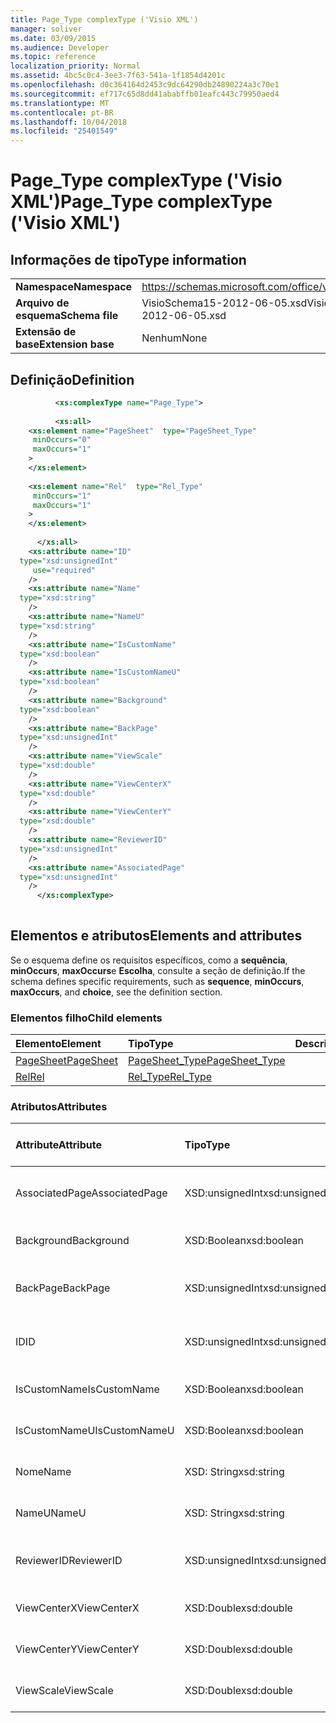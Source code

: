```yaml
---
title: Page_Type complexType ('Visio XML')
manager: soliver
ms.date: 03/09/2015
ms.audience: Developer
ms.topic: reference
localization_priority: Normal
ms.assetid: 4bc5c0c4-3ee3-7f63-541a-1f1854d4201c
ms.openlocfilehash: d0c364164d2453c9dc64290db24890224a3c70e1
ms.sourcegitcommit: ef717c65d8dd41ababffb01eafc443c79950aed4
ms.translationtype: MT
ms.contentlocale: pt-BR
ms.lasthandoff: 10/04/2018
ms.locfileid: "25401549"
---
```

# <a name="pagetype-complextype-visio-xml"></a><span data-ttu-id="69ec0-102">Page_Type complexType ('Visio XML')</span><span class="sxs-lookup"><span data-stu-id="69ec0-102">Page_Type complexType ('Visio XML')</span></span>

## <a name="type-information"></a><span data-ttu-id="69ec0-103">Informações de tipo</span><span class="sxs-lookup"><span data-stu-id="69ec0-103">Type information</span></span>

|||
|:-----|:-----|
|<span data-ttu-id="69ec0-104">**Namespace**</span><span class="sxs-lookup"><span data-stu-id="69ec0-104">**Namespace**</span></span> <br/> |https://schemas.microsoft.com/office/visio/2011/1/core  <br/> |
|<span data-ttu-id="69ec0-105">**Arquivo de esquema**</span><span class="sxs-lookup"><span data-stu-id="69ec0-105">**Schema file**</span></span> <br/> |<span data-ttu-id="69ec0-106">VisioSchema15-2012-06-05.xsd</span><span class="sxs-lookup"><span data-stu-id="69ec0-106">VisioSchema15-2012-06-05.xsd</span></span>  <br/> |
|<span data-ttu-id="69ec0-107">**Extensão de base**</span><span class="sxs-lookup"><span data-stu-id="69ec0-107">**Extension base**</span></span> <br/> |<span data-ttu-id="69ec0-108">Nenhum</span><span class="sxs-lookup"><span data-stu-id="69ec0-108">None</span></span>  <br/> |
   
## <a name="definition"></a><span data-ttu-id="69ec0-109">Definição</span><span class="sxs-lookup"><span data-stu-id="69ec0-109">Definition</span></span>

```XML
          <xs:complexType name="Page_Type">
          
          <xs:all>
    <xs:element name="PageSheet"  type="PageSheet_Type"
     minOccurs="0"
     maxOccurs="1"
    >
    </xs:element>
    
    <xs:element name="Rel"  type="Rel_Type"
     minOccurs="1"
     maxOccurs="1"
    >
    </xs:element>
    
      </xs:all>
    <xs:attribute name="ID"
  type="xsd:unsignedInt"
     use="required"
    />
    <xs:attribute name="Name"
  type="xsd:string"
    />
    <xs:attribute name="NameU"
  type="xsd:string"
    />
    <xs:attribute name="IsCustomName"
  type="xsd:boolean"
    />
    <xs:attribute name="IsCustomNameU"
  type="xsd:boolean"
    />
    <xs:attribute name="Background"
  type="xsd:boolean"
    />
    <xs:attribute name="BackPage"
  type="xsd:unsignedInt"
    />
    <xs:attribute name="ViewScale"
  type="xsd:double"
    />
    <xs:attribute name="ViewCenterX"
  type="xsd:double"
    />
    <xs:attribute name="ViewCenterY"
  type="xsd:double"
    />
    <xs:attribute name="ReviewerID"
  type="xsd:unsignedInt"
    />
    <xs:attribute name="AssociatedPage"
  type="xsd:unsignedInt"
    />
      </xs:complexType>
      
```

## <a name="elements-and-attributes"></a><span data-ttu-id="69ec0-110">Elementos e atributos</span><span class="sxs-lookup"><span data-stu-id="69ec0-110">Elements and attributes</span></span>

<span data-ttu-id="69ec0-111">Se o esquema define os requisitos específicos, como a **sequência**, **minOccurs**, **maxOccurs**e **Escolha**, consulte a seção de definição.</span><span class="sxs-lookup"><span data-stu-id="69ec0-111">If the schema defines specific requirements, such as **sequence**, **minOccurs**, **maxOccurs**, and **choice**, see the definition section.</span></span> 
  
### <a name="child-elements"></a><span data-ttu-id="69ec0-112">Elementos filho</span><span class="sxs-lookup"><span data-stu-id="69ec0-112">Child elements</span></span>

|<span data-ttu-id="69ec0-113">**Elemento**</span><span class="sxs-lookup"><span data-stu-id="69ec0-113">**Element**</span></span>|<span data-ttu-id="69ec0-114">**Tipo**</span><span class="sxs-lookup"><span data-stu-id="69ec0-114">**Type**</span></span>|<span data-ttu-id="69ec0-115">**Descrição**</span><span class="sxs-lookup"><span data-stu-id="69ec0-115">**Description**</span></span>|
|:-----|:-----|:-----|
|[<span data-ttu-id="69ec0-116">PageSheet</span><span class="sxs-lookup"><span data-stu-id="69ec0-116">PageSheet</span></span>](pagesheet-element-page_type-complextypevisio-xml.md) <br/> |[<span data-ttu-id="69ec0-117">PageSheet_Type</span><span class="sxs-lookup"><span data-stu-id="69ec0-117">PageSheet_Type</span></span>](pagesheet_type-complextypevisio-xml.md) <br/> ||
|[<span data-ttu-id="69ec0-118">Rel</span><span class="sxs-lookup"><span data-stu-id="69ec0-118">Rel</span></span>](rel-element-page_type-complextypevisio-xml.md) <br/> |[<span data-ttu-id="69ec0-119">Rel_Type</span><span class="sxs-lookup"><span data-stu-id="69ec0-119">Rel_Type</span></span>](rel_type-complextypevisio-xml.md) <br/> ||
   
### <a name="attributes"></a><span data-ttu-id="69ec0-120">Atributos</span><span class="sxs-lookup"><span data-stu-id="69ec0-120">Attributes</span></span>

|<span data-ttu-id="69ec0-121">**Attribute**</span><span class="sxs-lookup"><span data-stu-id="69ec0-121">**Attribute**</span></span>|<span data-ttu-id="69ec0-122">**Tipo**</span><span class="sxs-lookup"><span data-stu-id="69ec0-122">**Type**</span></span>|<span data-ttu-id="69ec0-123">**Obrigatório**</span><span class="sxs-lookup"><span data-stu-id="69ec0-123">**Required**</span></span>|<span data-ttu-id="69ec0-124">**Descrição**</span><span class="sxs-lookup"><span data-stu-id="69ec0-124">**Description**</span></span>|<span data-ttu-id="69ec0-125">**Valores possíveis**</span><span class="sxs-lookup"><span data-stu-id="69ec0-125">**Possible values**</span></span>|
|:-----|:-----|:-----|:-----|:-----|
|<span data-ttu-id="69ec0-126">AssociatedPage</span><span class="sxs-lookup"><span data-stu-id="69ec0-126">AssociatedPage</span></span>  <br/> |<span data-ttu-id="69ec0-127">XSD:unsignedInt</span><span class="sxs-lookup"><span data-stu-id="69ec0-127">xsd:unsignedInt</span></span>  <br/> |<span data-ttu-id="69ec0-128">opcional</span><span class="sxs-lookup"><span data-stu-id="69ec0-128">optional</span></span>  <br/> ||<span data-ttu-id="69ec0-129">Valores do tipo xsd:unsignedInt.</span><span class="sxs-lookup"><span data-stu-id="69ec0-129">Values of the xsd:unsignedInt type.</span></span>  <br/> |
|<span data-ttu-id="69ec0-130">Background</span><span class="sxs-lookup"><span data-stu-id="69ec0-130">Background</span></span>  <br/> |<span data-ttu-id="69ec0-131">XSD:Boolean</span><span class="sxs-lookup"><span data-stu-id="69ec0-131">xsd:boolean</span></span>  <br/> |<span data-ttu-id="69ec0-132">opcional</span><span class="sxs-lookup"><span data-stu-id="69ec0-132">optional</span></span>  <br/> ||<span data-ttu-id="69ec0-133">Valores do tipo xsd:boolean.</span><span class="sxs-lookup"><span data-stu-id="69ec0-133">Values of the xsd:boolean type.</span></span>  <br/> |
|<span data-ttu-id="69ec0-134">BackPage</span><span class="sxs-lookup"><span data-stu-id="69ec0-134">BackPage</span></span>  <br/> |<span data-ttu-id="69ec0-135">XSD:unsignedInt</span><span class="sxs-lookup"><span data-stu-id="69ec0-135">xsd:unsignedInt</span></span>  <br/> |<span data-ttu-id="69ec0-136">opcional</span><span class="sxs-lookup"><span data-stu-id="69ec0-136">optional</span></span>  <br/> ||<span data-ttu-id="69ec0-137">Valores do tipo xsd:unsignedInt.</span><span class="sxs-lookup"><span data-stu-id="69ec0-137">Values of the xsd:unsignedInt type.</span></span>  <br/> |
|<span data-ttu-id="69ec0-138">ID</span><span class="sxs-lookup"><span data-stu-id="69ec0-138">ID</span></span>  <br/> |<span data-ttu-id="69ec0-139">XSD:unsignedInt</span><span class="sxs-lookup"><span data-stu-id="69ec0-139">xsd:unsignedInt</span></span>  <br/> |<span data-ttu-id="69ec0-140">obrigatório</span><span class="sxs-lookup"><span data-stu-id="69ec0-140">required</span></span>  <br/> ||<span data-ttu-id="69ec0-141">Valores do tipo xsd:unsignedInt.</span><span class="sxs-lookup"><span data-stu-id="69ec0-141">Values of the xsd:unsignedInt type.</span></span>  <br/> |
|<span data-ttu-id="69ec0-142">IsCustomName</span><span class="sxs-lookup"><span data-stu-id="69ec0-142">IsCustomName</span></span>  <br/> |<span data-ttu-id="69ec0-143">XSD:Boolean</span><span class="sxs-lookup"><span data-stu-id="69ec0-143">xsd:boolean</span></span>  <br/> |<span data-ttu-id="69ec0-144">opcional</span><span class="sxs-lookup"><span data-stu-id="69ec0-144">optional</span></span>  <br/> ||<span data-ttu-id="69ec0-145">Valores do tipo xsd:boolean.</span><span class="sxs-lookup"><span data-stu-id="69ec0-145">Values of the xsd:boolean type.</span></span>  <br/> |
|<span data-ttu-id="69ec0-146">IsCustomNameU</span><span class="sxs-lookup"><span data-stu-id="69ec0-146">IsCustomNameU</span></span>  <br/> |<span data-ttu-id="69ec0-147">XSD:Boolean</span><span class="sxs-lookup"><span data-stu-id="69ec0-147">xsd:boolean</span></span>  <br/> |<span data-ttu-id="69ec0-148">opcional</span><span class="sxs-lookup"><span data-stu-id="69ec0-148">optional</span></span>  <br/> ||<span data-ttu-id="69ec0-149">Valores do tipo xsd:boolean.</span><span class="sxs-lookup"><span data-stu-id="69ec0-149">Values of the xsd:boolean type.</span></span>  <br/> |
|<span data-ttu-id="69ec0-150">Nome</span><span class="sxs-lookup"><span data-stu-id="69ec0-150">Name</span></span>  <br/> |<span data-ttu-id="69ec0-151">XSD: String</span><span class="sxs-lookup"><span data-stu-id="69ec0-151">xsd:string</span></span>  <br/> |<span data-ttu-id="69ec0-152">opcional</span><span class="sxs-lookup"><span data-stu-id="69ec0-152">optional</span></span>  <br/> ||<span data-ttu-id="69ec0-153">Valores do tipo xsd: String.</span><span class="sxs-lookup"><span data-stu-id="69ec0-153">Values of the xsd:string type.</span></span>  <br/> |
|<span data-ttu-id="69ec0-154">NameU</span><span class="sxs-lookup"><span data-stu-id="69ec0-154">NameU</span></span>  <br/> |<span data-ttu-id="69ec0-155">XSD: String</span><span class="sxs-lookup"><span data-stu-id="69ec0-155">xsd:string</span></span>  <br/> |<span data-ttu-id="69ec0-156">opcional</span><span class="sxs-lookup"><span data-stu-id="69ec0-156">optional</span></span>  <br/> ||<span data-ttu-id="69ec0-157">Valores do tipo xsd: String.</span><span class="sxs-lookup"><span data-stu-id="69ec0-157">Values of the xsd:string type.</span></span>  <br/> |
|<span data-ttu-id="69ec0-158">ReviewerID</span><span class="sxs-lookup"><span data-stu-id="69ec0-158">ReviewerID</span></span>  <br/> |<span data-ttu-id="69ec0-159">XSD:unsignedInt</span><span class="sxs-lookup"><span data-stu-id="69ec0-159">xsd:unsignedInt</span></span>  <br/> |<span data-ttu-id="69ec0-160">opcional</span><span class="sxs-lookup"><span data-stu-id="69ec0-160">optional</span></span>  <br/> ||<span data-ttu-id="69ec0-161">Valores do tipo xsd:unsignedInt.</span><span class="sxs-lookup"><span data-stu-id="69ec0-161">Values of the xsd:unsignedInt type.</span></span>  <br/> |
|<span data-ttu-id="69ec0-162">ViewCenterX</span><span class="sxs-lookup"><span data-stu-id="69ec0-162">ViewCenterX</span></span>  <br/> |<span data-ttu-id="69ec0-163">XSD:Double</span><span class="sxs-lookup"><span data-stu-id="69ec0-163">xsd:double</span></span>  <br/> |<span data-ttu-id="69ec0-164">opcional</span><span class="sxs-lookup"><span data-stu-id="69ec0-164">optional</span></span>  <br/> ||<span data-ttu-id="69ec0-165">Valores do tipo xsd:double.</span><span class="sxs-lookup"><span data-stu-id="69ec0-165">Values of the xsd:double type.</span></span>  <br/> |
|<span data-ttu-id="69ec0-166">ViewCenterY</span><span class="sxs-lookup"><span data-stu-id="69ec0-166">ViewCenterY</span></span>  <br/> |<span data-ttu-id="69ec0-167">XSD:Double</span><span class="sxs-lookup"><span data-stu-id="69ec0-167">xsd:double</span></span>  <br/> |<span data-ttu-id="69ec0-168">opcional</span><span class="sxs-lookup"><span data-stu-id="69ec0-168">optional</span></span>  <br/> ||<span data-ttu-id="69ec0-169">Valores do tipo xsd:double.</span><span class="sxs-lookup"><span data-stu-id="69ec0-169">Values of the xsd:double type.</span></span>  <br/> |
|<span data-ttu-id="69ec0-170">ViewScale</span><span class="sxs-lookup"><span data-stu-id="69ec0-170">ViewScale</span></span>  <br/> |<span data-ttu-id="69ec0-171">XSD:Double</span><span class="sxs-lookup"><span data-stu-id="69ec0-171">xsd:double</span></span>  <br/> |<span data-ttu-id="69ec0-172">opcional</span><span class="sxs-lookup"><span data-stu-id="69ec0-172">optional</span></span>  <br/> ||<span data-ttu-id="69ec0-173">Valores do tipo xsd:double.</span><span class="sxs-lookup"><span data-stu-id="69ec0-173">Values of the xsd:double type.</span></span>  <br/> |
   

